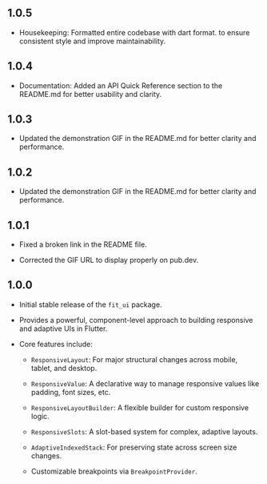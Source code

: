 ## 1.0.5
* Housekeeping: Formatted entire codebase with dart format. to ensure consistent style and improve maintainability.

## 1.0.4
* Documentation: Added an API Quick Reference section to the README.md for better usability and clarity.

## 1.0.3
* Updated the demonstration GIF in the README.md for better clarity and performance.

## 1.0.2
* Updated the demonstration GIF in the README.md for better clarity and performance.

## 1.0.1
* Fixed a broken link in the README file.

* Corrected the GIF URL to display properly on pub.dev.

## 1.0.0
* Initial stable release of the `fit_ui` package.

* Provides a powerful, component-level approach to building responsive and adaptive UIs in Flutter.

* Core features include:

    * `ResponsiveLayout`: For major structural changes across mobile, tablet, and desktop.

    * `ResponsiveValue`: A declarative way to manage responsive values like padding, font sizes, etc.

    * `ResponsiveLayoutBuilder`: A flexible builder for custom responsive logic.

    * `ResponsiveSlots`: A slot-based system for complex, adaptive layouts.

    * `AdaptiveIndexedStack`: For preserving state across screen size changes.

    * Customizable breakpoints via `BreakpointProvider`.